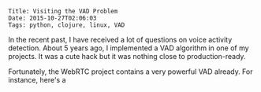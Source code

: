     Title: Visiting the VAD Problem
    Date: 2015-10-27T02:06:03
    Tags: python, clojure, linux, VAD

In the recent past, I have received a lot of questions on voice activity detection.
About 5 years ago, I implemented a VAD algorithm in one of my projects.
It was a cute hack but it was nothing close to production-ready.

Fortunately, the WebRTC project contains a very powerful VAD already. For instance,
here's a 

<!-- more -->
